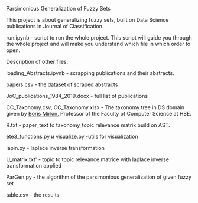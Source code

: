 Parsimonious Generalization of Fuzzy Sets

This project is about generalizing fuzzy sets, built on Data Science publications in Journal of Classification.

run.ipynb -  script to run the whole project. This script will guide you through the whole project and will make you understand which file in which order to open.

Description of other files:

  loading_Abstracts.ipynb - scrapping publications and their abstracts.

  papers.csv - the dataset of scraped abstracts

  JoC_publications_1984_2019.docx - full list of publications

  СС_Taxonomy.csv, СС_Taxonomy.xlsx - The taxonomy tree in DS domain given by [Boris Mirkin](https://www.hse.ru/staff/bmirkin), Professor of the Faculty of Computer
  Science at HSE.

  R.txt - paper_text to taxonomy_topic relevance matrix build on AST.

  ete3_functions.py и visualize.py -utils for visualization 

  lapin.py - laplace inverse transformation

  U_matrix.txt' - topic to topic relevance matrice with laplace inverse transformation applied
  
  ParGen.py - the algorithm of the parsimonious generalization of given fuzzy set
  
  table.csv - the results

